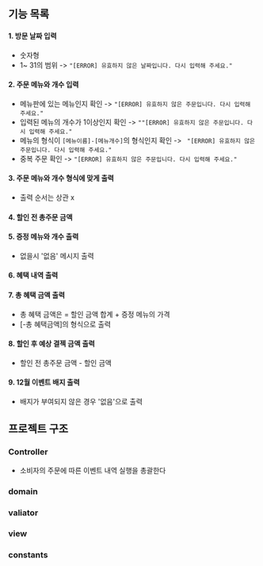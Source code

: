 ## 기능 목록


#### 1. 방문 날짜 입력
* 숫자형
* 1~ 31의 범위 ->  `"[ERROR] 유효하지 않은 날짜입니다. 다시 입력해 주세요."`
#### 2. 주문 메뉴와 개수 입력
* 메뉴판에 있는 메뉴인지 확인 -> `"[ERROR] 유효하지 않은 주문입니다. 다시 입력해 주세요."`
* 입력된 메뉴의 개수가 1이상인지 확인 -> `""[ERROR] 유효하지 않은 주문입니다. 다시 입력해 주세요."`
* 메뉴의 형식이 `[메뉴이름]-[메뉴개수]`의 형식인지 확인 -> ` "[ERROR] 유효하지 않은 주문입니다. 다시 입력해 주세요."`
* 중복 주문 확인 -> `"[ERROR] 유효하지 않은 주문입니다. 다시 입력해 주세요."`
#### 3. 주문 메뉴와 개수 형식에 맞게 출력
* 출력 순서는 상관 x
#### 4. 할인 전 총주문 금액  
#### 5. 증정 메뉴와 개수 출력 
* 없을시 '없음' 메시지 출력
#### 6. 혜택 내역 출력
#### 7. 총 혜택 금액 출력
* 총 혜택 금액은 = 할인 금액 합계 + 증정 메뉴의 가격
* [-총 혜택금액]의 형식으로 출력
#### 8. 할인 후 예상 결젝 금액 출력 
* 할인 전 총주문 금액 - 할인 금액
#### 9. 12월 이벤트 배지 출력  
* 배지가 부여되지 않은 경우 '없음'으로 출력

## 프로젝트 구조
### Controller  
* 소비자의 주문에 따른 이벤트 내역 실행을 총괄한다

### domain

### valiator

### view

### constants
